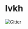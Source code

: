 # lvkh

[![Gitter](https://badges.gitter.im/lvkh/Lobby.svg)](https://gitter.im/lvkh/Lobby?utm_source=badge&utm_medium=badge&utm_campaign=pr-badge&utm_content=badge)